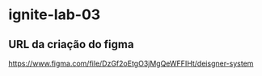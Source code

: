 # ignite-lab-03

## URL da criação do figma
https://www.figma.com/file/DzGf2oEtgO3jMgQeWFFIHt/deisgner-system
